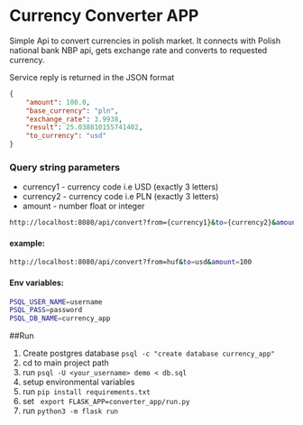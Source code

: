 # Currency Converter APP

Simple Api to convert currencies in polish market. It connects with Polish national bank NBP api,
gets exchange rate and converts to requested currency.

Service reply is returned in the JSON format

```json
{
    "amount": 100.0,
    "base_currency": "pln",
    "exchange_rate": 3.9938,
    "result": 25.038810155741402,
    "to_currency": "usd"
}
```

### Query string parameters
* currency1 - currency code i.e USD (exactly 3 letters)
* currency2 - currency code i.e PLN (exactly 3 letters)
* amount - number float or integer
```bash
http://localhost:8080/api/convert?from={currency1}&to={currency2}&amount={amount}
```

#### example:
```bash
http://localhost:8080/api/convert?from=huf&to=usd&amount=100
```

#### Env variables:
```bash
PSQL_USER_NAME=username
PSQL_PASS=password
PSQL_DB_NAME=currency_app
```

##Run
1. Create postgres database ```psql -c "create database currency_app"```
2. cd to main project path
3. run ````psql -U <your_username> demo < db.sql````
4. setup environmental variables
5. run ```pip install requirements.txt```
6. set ``` export FLASK_APP=converter_app/run.py```
7. run ```python3 -m flask run```
